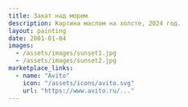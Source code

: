 ```yaml
---
title: Закат над морем
description: Картина маслом на холсте, 2024 год.
layout: painting
date: 2001-01-04
images:
  - /assets/images/sunset1.jpg
  - /assets/images/sunset2.jpg
marketplace_links:
  - name: "Avito"
    icon: "/assets/icons/avito.svg"
    url: "https://www.avito.ru/..." 
---
```

